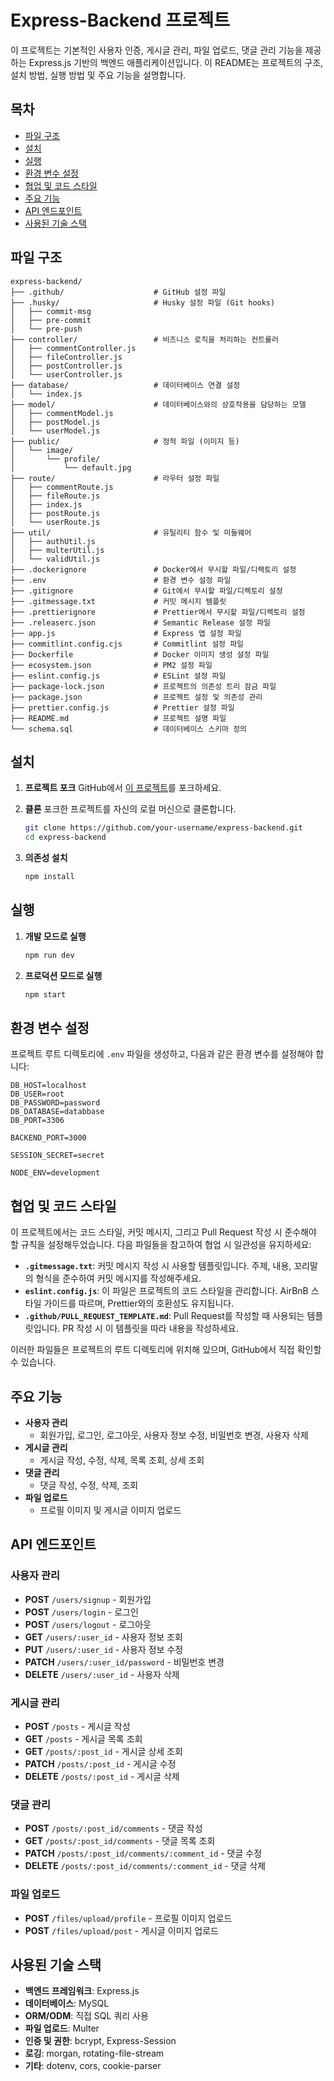 # Express-Backend 프로젝트

이 프로젝트는 기본적인 사용자 인증, 게시글 관리, 파일 업로드, 댓글 관리 기능을 제공하는 Express.js 기반의 백엔드 애플리케이션입니다. 이 README는 프로젝트의 구조, 설치 방법, 실행 방법 및 주요 기능을 설명합니다.

## 목차

-   [파일 구조](#파일-구조)
-   [설치](#설치)
-   [실행](#실행)
-   [환경 변수 설정](#환경-변수-설정)
-   [협업 및 코드 스타일](#협업-및-코드-스타일)
-   [주요 기능](#주요-기능)
-   [API 엔드포인트](#api-엔드포인트)
-   [사용된 기술 스택](#사용된-기술-스택)

## 파일 구조

```
express-backend/
├── .github/                    # GitHub 설정 파일
├── .husky/                     # Husky 설정 파일 (Git hooks)
│   ├── commit-msg
│   ├── pre-commit
│   └── pre-push
├── controller/                 # 비즈니스 로직을 처리하는 컨트롤러
│   ├── commentController.js
│   ├── fileController.js
│   ├── postController.js
│   └── userController.js
├── database/                   # 데이터베이스 연결 설정
│   └── index.js
├── model/                      # 데이터베이스와의 상호작용을 담당하는 모델
│   ├── commentModel.js
│   ├── postModel.js
│   └── userModel.js
├── public/                     # 정적 파일 (이미지 등)
│   └── image/
│       └── profile/
│           └── default.jpg
├── route/                      # 라우터 설정 파일
│   ├── commentRoute.js
│   ├── fileRoute.js
│   ├── index.js
│   ├── postRoute.js
│   └── userRoute.js
├── util/                       # 유틸리티 함수 및 미들웨어
│   ├── authUtil.js
│   ├── multerUtil.js
│   └── validUtil.js
├── .dockerignore               # Docker에서 무시할 파일/디렉토리 설정
├── .env                        # 환경 변수 설정 파일
├── .gitignore                  # Git에서 무시할 파일/디렉토리 설정
├── .gitmessage.txt             # 커밋 메시지 템플릿
├── .prettierignore             # Prettier에서 무시할 파일/디렉토리 설정
├── .releaserc.json             # Semantic Release 설정 파일
├── app.js                      # Express 앱 설정 파일
├── commitlint.config.cjs       # Commitlint 설정 파일
├── Dockerfile                  # Docker 이미지 생성 설정 파일
├── ecosystem.json              # PM2 설정 파일
├── eslint.config.js            # ESLint 설정 파일
├── package-lock.json           # 프로젝트의 의존성 트리 잠금 파일
├── package.json                # 프로젝트 설정 및 의존성 관리
├── prettier.config.js          # Prettier 설정 파일
├── README.md                   # 프로젝트 설명 파일
└── schema.sql                  # 데이터베이스 스키마 정의
```

## 설치

1. **프로젝트 포크** GitHub에서 [이 프로젝트](https://github.com/username/express-backend)를 포크하세요.

2. **클론** 포크한 프로젝트를 자신의 로컬 머신으로 클론합니다.

    ```bash
    git clone https://github.com/your-username/express-backend.git
    cd express-backend
    ```

3. **의존성 설치**
    ```bash
    npm install
    ```

## 실행

1. **개발 모드로 실행**

    ```bash
    npm run dev
    ```

2. **프로덕션 모드로 실행**
    ```bash
    npm start
    ```

## 환경 변수 설정

프로젝트 루트 디렉토리에 `.env` 파일을 생성하고, 다음과 같은 환경 변수를 설정해야 합니다:

```
DB_HOST=localhost
DB_USER=root
DB_PASSWORD=password
DB_DATABASE=databbase
DB_PORT=3306

BACKEND_PORT=3000

SESSION_SECRET=secret

NODE_ENV=development
```

## 협업 및 코드 스타일

이 프로젝트에서는 코드 스타일, 커밋 메시지, 그리고 Pull Request 작성 시 준수해야 할 규칙을 설정해두었습니다. 다음 파일들을 참고하여 협업 시 일관성을 유지하세요:

-   **`.gitmessage.txt`**: 커밋 메시지 작성 시 사용할 템플릿입니다. 주제, 내용, 꼬리말의 형식을 준수하여 커밋 메시지를 작성해주세요.
-   **`eslint.config.js`**: 이 파일은 프로젝트의 코드 스타일을 관리합니다. AirBnB 스타일 가이드를 따르며, Prettier와의 호환성도 유지됩니다.
-   **`.github/PULL_REQUEST_TEMPLATE.md`**: Pull Request를 작성할 때 사용되는 템플릿입니다. PR 작성 시 이 템플릿을 따라 내용을 작성하세요.

이러한 파일들은 프로젝트의 루트 디렉토리에 위치해 있으며, GitHub에서 직접 확인할 수 있습니다.

## 주요 기능

-   **사용자 관리**
    -   회원가입, 로그인, 로그아웃, 사용자 정보 수정, 비밀번호 변경, 사용자 삭제
-   **게시글 관리**
    -   게시글 작성, 수정, 삭제, 목록 조회, 상세 조회
-   **댓글 관리**
    -   댓글 작성, 수정, 삭제, 조회
-   **파일 업로드**
    -   프로필 이미지 및 게시글 이미지 업로드

## API 엔드포인트

### 사용자 관리

-   **POST** `/users/signup` - 회원가입
-   **POST** `/users/login` - 로그인
-   **POST** `/users/logout` - 로그아웃
-   **GET** `/users/:user_id` - 사용자 정보 조회
-   **PUT** `/users/:user_id` - 사용자 정보 수정
-   **PATCH** `/users/:user_id/password` - 비밀번호 변경
-   **DELETE** `/users/:user_id` - 사용자 삭제

### 게시글 관리

-   **POST** `/posts` - 게시글 작성
-   **GET** `/posts` - 게시글 목록 조회
-   **GET** `/posts/:post_id` - 게시글 상세 조회
-   **PATCH** `/posts/:post_id` - 게시글 수정
-   **DELETE** `/posts/:post_id` - 게시글 삭제

### 댓글 관리

-   **POST** `/posts/:post_id/comments` - 댓글 작성
-   **GET** `/posts/:post_id/comments` - 댓글 목록 조회
-   **PATCH** `/posts/:post_id/comments/:comment_id` - 댓글 수정
-   **DELETE** `/posts/:post_id/comments/:comment_id` - 댓글 삭제

### 파일 업로드

-   **POST** `/files/upload/profile` - 프로필 이미지 업로드
-   **POST** `/files/upload/post` - 게시글 이미지 업로드

## 사용된 기술 스택

-   **백엔드 프레임워크**: Express.js
-   **데이터베이스**: MySQL
-   **ORM/ODM**: 직접 SQL 쿼리 사용
-   **파일 업로드**: Multer
-   **인증 및 권한**: bcrypt, Express-Session
-   **로깅**: morgan, rotating-file-stream
-   **기타**: dotenv, cors, cookie-parser
